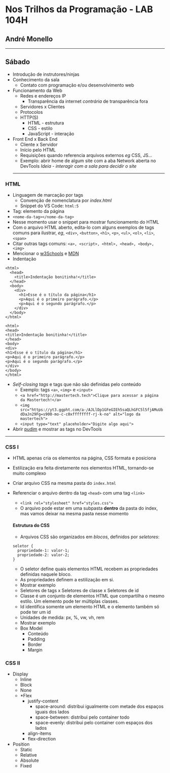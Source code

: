 # Nos Trilhos da Programação - LAB 104H
## André Monello

___

## Sábado

- Introdução de instrutores/ninjas
- Conhecimento da sala
  - Contato com programação e/ou desenvolvimento web
- Funcionamento da Web
  - Redes e endereços IP
    - Transparência da internet *contrária* de transparência fora
  - Servidores x Clientes
  - Protocolos
  - HTTP(S)
    - HTML - estrutura
    - CSS - estilo
    - JavaScript - interação
- Front End x Back End
  - Cliente x Servidor
  - Início pelo HTML 
  - Requisições quando referencia arquivos externos *eg* CSS, JS...
  - Exemplo: abrir home de algum site com a aba Network aberta no DevTools *Ideia - interagir com a sala para decidir o site*
  ___
### HTML
  - Linguagem de marcação por tags
    - Convenção de nomenclatura por *index.html*
    - Snippet do VS Code: `html:5`
  - Tag: elemento da página
  - `<nome-da-tag></nome-da-tag>`
  - Nesse momento usar o snippet para mostrar funcionamento do HTML
  - Com o arquivo HTML aberto, edita-lo com alguns exemplos de tags comuns para ilustrar, *eg*, `<div>`, `<button>`, `<h1>`, `<p>`, `<ul>`, `<ol>`, `<li>`, `<span>`
  - Citar outras tags comuns: `<a>, <script>, <html>, <head>, <body>, <img>`
  - Mencionar o [w3Schools](https://www.w3schools.com/) e [MDN](https://developer.mozilla.org/pt-BR/)
  - Indentação
  ```
  <html>
    <head>
      <title>Indentação bonitinha!</title>
    </head>
    <body>
      <div>
        <h1>Esse é o título da página</h1>
        <p>Aqui é o primeiro parágrafo.</p>
        <p>Aqui é o segundo parágrafo.</p>
      </div>
    </body>
  </html>

  <html>
  <head>
  <title>Indentação bonitinha!</title>
  </head>
  <body>
  <div>
  <h1>Esse é o título da página</h1>
  <p>Aqui é o primeiro parágrafo.</p>
  <p>Aqui é o segundo parágrafo.</p>
  </div>
  </body>
  </html>
  ```
  - *Self-closing tags* e tags que não são definidas pelo conteúdo
    - Exemplo: tags `<a>`, `<img>` e `<input>` 
    - `<a href="http://mastertech.tech">Clique para acessar a página da Mastertech!</a>`
    - `<img src="https://yt3.ggpht.com/a-/AJLlDp1GFeGIEh5saQLhGFC5l5fjAMuUbdDaJn29Fg=s900-mo-c-c0xffffffff-rj-k-no" alt="logo da mastertech">`
    - `<input type="text" placeholder="Digite algo aqui">`
  - Abrir [pudim](www.pudim.com.br) e mostrar as tags no DevTools
  ___

  ### CSS I
  - HTML apenas cria os elementos na página, CSS formata e posiciona
  - Estilização era feita diretamente nos elementos HTML, tornando-se muito complexo
  - Criar arquivo CSS na mesma pasta do `index.html`
  - Referenciar o arquivo dentro da tag `<head>` com uma tag `<link>`
    - `<link rel="stylesheet" href="styles.css">`
    - O arquivo pode estar em uma subpasta **dentro** da pasta do index, mas vamos deixar na mesma pasta nesse momento

    #### Estrutura do CSS

    - Arquivos CSS são organizados em *blocos*, definidos por *seletores*:
    ```
    seletor {
      propriedade-1: valor-1;
      propriedade-2: valor-2;
    }
    ```
    - O seletor define quais elementos HTML recebem as propriedades definidas naquele bloco.
    - As propriedades definem a estilização em si.
    - Mostrar exemplo
    - Seletores de tags x Seletores de classe x Seletores de id
    - Classe é um conjunto de elementos HTML que compartilha o mesmo estilo. Um elemento pode ter múltiplas classes.
    - Id identifica somente um elemento HTML e o elemento também só pode ter um id
    - Unidades de medida: px, %, vw, vh, rem
    - Mostrar exemplo
    - Box Model
      - Conteúdo
      - Padding
      - Border
      - Margin

  ### CSS II
  - Display
    - Inline
    - Block
    - None
    - *Flex
      - justify-content
        - space-around: distribui igualmente com metade dos espaços iguais dos lados
        - space-between: distribui pelo container todo
        - space-evenly: distribui pelo container com espaços dos lados
      - align-items
      - flex-direction
  - Position
    - Static
    - Relative
    - Absolute
    - Fixed
